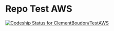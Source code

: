 Repo Test AWS
==============

[ ![Codeship Status for ClementBoudon/TestAWS](https://www.codeship.io/projects/f8695040-88a0-0132-9cae-02ce2f7c7d8a/status)](https://www.codeship.io/projects/59496)


